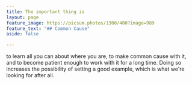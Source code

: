 ```yaml
---
title: The important thing is
layout: page
feature_image: https://picsum.photos/1300/400?image=989
feature_text: "## Common Cause"
aside: false

---
```

to learn all you can about where you are, to make common cause with it, and to
become patient enough to work with it for a long time. Doing so increases the
possibility of setting a good example, which is what we're looking for after
all.
  
